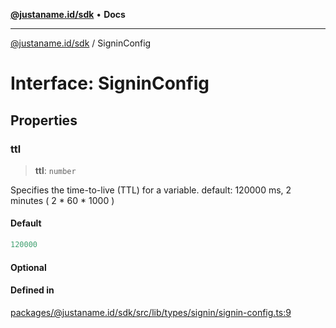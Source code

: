 [**@justaname.id/sdk**](../README.md) • **Docs**

***

[@justaname.id/sdk](../globals.md) / SigninConfig

# Interface: SigninConfig

## Properties

### ttl

> **ttl**: `number`

Specifies the time-to-live (TTL) for a variable.
default: 120000 ms, 2 minutes ( 2 * 60 * 1000 )

#### Default

```ts
120000
```

#### Optional

#### Defined in

[packages/@justaname.id/sdk/src/lib/types/signin/signin-config.ts:9](https://github.com/JustaName-id/JustaName-sdk/blob/577c5c787ef18bf8ddf8b997f021738a0e8ca336/packages/@justaname.id/sdk/src/lib/types/signin/signin-config.ts#L9)
